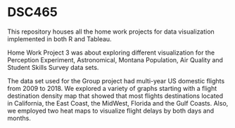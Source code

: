 # DSC465
This repository houses all the home work projects for data visualization implemented in both R and Tableau.

Home Work Project 3 was about exploring different visualization for the Perception Experiment, Astronomical, Montana Population, Air Quality and Student Skills Survey data sets.

The data set used for the Group project had multi-year US domestic flights from 2009 to 2018. We explored a variety of graphs starting with a flight destination density map that showed that most flights destinations located in California, the East Coast, the MidWest, Florida and the Gulf Coasts. Also, we employed two heat maps to visualize flight delays by both days and months.
